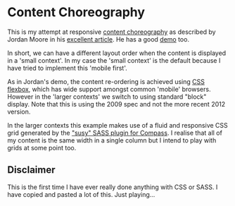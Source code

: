 # Content Choreography #

This is my attempt at responsive [content choreography](http://www.jordanm.co.uk/post/21863299677/building-with-content-choreography) as described by Jordan Moore in his [excellent article](http://www.jordanm.co.uk/post/21863299677/building-with-content-choreography
). He has a good [demo](http://www.jordanm.co.uk/lab/contentchoreography) too.

In short, we can have a different layout order when the content is displayed in a 'small context'. In my case the 'small context' is the default because I have tried to implement this 'mobile first'.

As in Jordan's demo, the content re-ordering is achieved using [CSS flexbox](http://www.w3.org/TR/2009/WD-css3-flexbox-20090723/), which has wide support amongst common 'mobile' browsers. However in the 'larger contexts' we switch to using standard "block" display. Note that this is using the 2009 spec and not the more recent 2012 version.

In the larger contexts this example makes use of a fluid and responsive CSS grid generated by the ["susy" SASS plugin for Compass](http://susy.oddbird.net). I realise that all of my content is the same width in a single column but I intend to play with grids at some point too.

## Disclaimer ##

This is the first time I have ever really done anything with CSS or SASS. I have copied and pasted a lot of this. Just playing...
